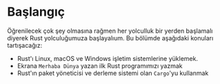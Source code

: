 # Başlangıç

Öğrenilecek çok şey olmasına rağmen her yolculluk bir yerden başlamalı diyerek Rust yolculuğumuza başlayalıum. Bu bölümde aşağıdaki konuları tartışacağız:

* Rust'ı Linux, macOS ve Windows işletim sistemlerine yüklemek.
* Ekrana `Merhaba Dünya` yazan ilk Rust programımızı yazmak
* Rust'ın paket yöneticisi ve derleme sistemi olan `Cargo`'yu kullanmak
